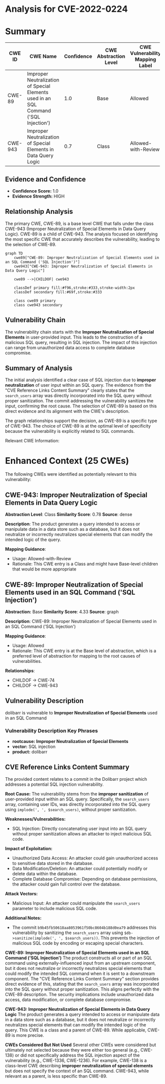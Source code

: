 # Analysis for CVE-2022-0224

# Summary
| CWE ID | CWE Name | Confidence | CWE Abstraction Level | CWE Vulnerability Mapping Label | CWE-Vulnerability Mapping Notes |
|---|---|---|---|---|---|
| CWE-89 | Improper Neutralization of Special Elements used in an SQL Command ('SQL Injection') | 1.0 | Base | Allowed | Primary CWE |
| CWE-943 | Improper Neutralization of Special Elements in Data Query Logic | 0.7 | Class | Allowed-with-Review | Secondary Candidate |

## Evidence and Confidence

*   **Confidence Score:** 1.0
*   **Evidence Strength:** HIGH

## Relationship Analysis
The primary CWE, CWE-89, is a base level CWE that falls under the class CWE-943 (Improper Neutralization of Special Elements in Data Query Logic). CWE-89 is a child of CWE-943. The analysis focused on identifying the most specific CWE that accurately describes the vulnerability, leading to the selection of CWE-89.

```mermaid
graph TD
    cwe89["CWE-89: Improper Neutralization of Special Elements used in an SQL Command ('SQL Injection')"]
    cwe943["CWE-943: Improper Neutralization of Special Elements in Data Query Logic"]
    
    cwe89 -->|CHILDOF| cwe943
    
    classDef primary fill:#f96,stroke:#333,stroke-width:2px
    classDef secondary fill:#69f,stroke:#333
    
    class cwe89 primary
    class cwe943 secondary
```

## Vulnerability Chain
The vulnerability chain starts with the **Improper Neutralization of Special Elements** in user-provided input. This leads to the construction of a malicious SQL query, resulting in SQL injection. The impact of this injection can range from unauthorized data access to complete database compromise.

## Summary of Analysis
The initial analysis identified a clear case of SQL injection due to **improper neutralization** of user input within an SQL query. The evidence from the "CVE Reference Links Content Summary" clearly states that the `search_users` array was directly incorporated into the SQL query without proper sanitization. The commit addressing the vulnerability sanitizes the input, confirming the root cause. The selection of CWE-89 is based on this direct evidence and its alignment with the CWE's description.

The graph relationships support the decision, as CWE-89 is a specific type of CWE-943. The choice of CWE-89 is at the optimal level of specificity because the vulnerability is explicitly related to SQL commands.

Relevant CWE Information:

# Enhanced Context (25 CWEs)
The following CWEs were identified as potentially relevant to this vulnerability:

## CWE-943: Improper Neutralization of Special Elements in Data Query Logic
**Abstraction Level**: Class
**Similarity Score**: 0.78
**Source**: dense

**Description**:
The product generates a query intended to access or manipulate data in a data store such as a database, but it does not neutralize or incorrectly neutralizes special elements that can modify the intended logic of the query.

**Mapping Guidance**:
- Usage: Allowed-with-Review
- Rationale: This CWE entry is a Class and might have Base-level children that would be more appropriate

## CWE-89: Improper Neutralization of Special Elements used in an SQL Command ('SQL Injection')
**Abstraction:** Base
**Similarity Score**: 4.33
**Source**: graph

**Description**:
CWE-89: Improper Neutralization of Special Elements used in an SQL Command ('SQL Injection')

**Mapping Guidance**:
- Usage: Allowed
- Rationale: This CWE entry is at the Base level of abstraction, which is a preferred level of abstraction for mapping to the root causes of vulnerabilities.

**Relationships**:
- CHILDOF -> CWE-74
- CHILDOF -> CWE-943

## Vulnerability Description
dolibarr is vulnerable to **Improper Neutralization of Special Elements** used in an SQL Command

### Vulnerability Description Key Phrases
- **rootcause:** **Improper Neutralization of Special Elements**
- **vector:** SQL injection
- **product:** dolibarr

## CVE Reference Links Content Summary
The provided content relates to a commit in the Dolibarr project which addresses a potential SQL injection vulnerability.

**Root Cause:**
The vulnerability stems from the **improper sanitization** of user-provided input within an SQL query. Specifically, the `search_users` array, containing user IDs, was directly incorporated into the SQL query using `implode(', ', $search_users)`, without proper sanitization.

**Weaknesses/Vulnerabilities:**
- SQL Injection: Directly concatenating user input into an SQL query without proper sanitization allows an attacker to inject malicious SQL code.

**Impact of Exploitation:**
- Unauthorized Data Access: An attacker could gain unauthorized access to sensitive data stored in the database.
- Data Modification/Deletion:  An attacker could potentially modify or delete data within the database.
- Complete Database Compromise: Depending on database permissions, the attacker could gain full control over the database.

**Attack Vectors:**
- Malicious Input: An attacker could manipulate the `search_users` parameter to include malicious SQL code.

**Additional Notes:**
- The commit `b9b45fb50618aa8053961f50bc8604b188d0ea79` addresses this vulnerability by sanitizing the `search_users` array using `$db->sanitize(implode(', ', $search_users))`. This prevents the injection of malicious SQL code by encoding or escaping special characters.

**CWE-89: Improper Neutralization of Special Elements used in an SQL Command ('SQL Injection')**
The product constructs all or part of an SQL command using externally-influenced input from an upstream component, but it does not neutralize or incorrectly neutralizes special elements that could modify the intended SQL command when it is sent to a downstream component. The "CVE Reference Links Content Summary" section provides direct evidence of this, stating that the `search_users` array was incorporated into the SQL query without proper sanitization. This aligns perfectly with the CWE-89 description. The security implications include unauthorized data access, data modification, or complete database compromise.

**CWE-943: Improper Neutralization of Special Elements in Data Query Logic**
The product generates a query intended to access or manipulate data in a data store such as a database, but it does not neutralize or incorrectly neutralizes special elements that can modify the intended logic of the query. This CWE is a class and a parent of CWE-89. While applicable, CWE-89 is more precise.

**CWEs Considered But Not Used**
Several other CWEs were considered but ultimately not selected because they were either too general (e.g., CWE-138) or did not specifically address the SQL injection aspect of the vulnerability (e.g., CWE-1336, CWE-1236). For example, CWE-138 is a class-level CWE describing **improper neutralization of special elements** but does not specify the context of an SQL command. CWE-943, while relevant as a parent, is less specific than CWE-89.